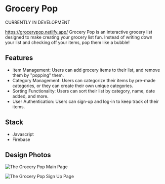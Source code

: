 # Grocery Pop
CURRENTLY IN DEVELOPMENT

https://grocerypop.netlify.app/
Grocery Pop is an interactive grocery list designed to make creating your grocery list fun. Instead of writing down your list and checking off your items, pop them like a bubble! 

## Features
- Item Management: Users can add grocery items to their list, and remove them by "popping" them. 
- Category Management: Users can categorize their items by pre-made categories, or they can create their own unique categories. 
- Sorting Functionality: Users can sort their list by category, name, date added, and more.
- User Authentication: Users can sign-up and log-in to keep track of their items.

## Stack
- Javascript
- Firebase

## Design Photos

![The Grocery Pop Main Page](https://i.imgur.com/4LQU0KS.png)

![The Grocery Pop Sign Up Page](https://i.imgur.com/aT8aofx.png)

